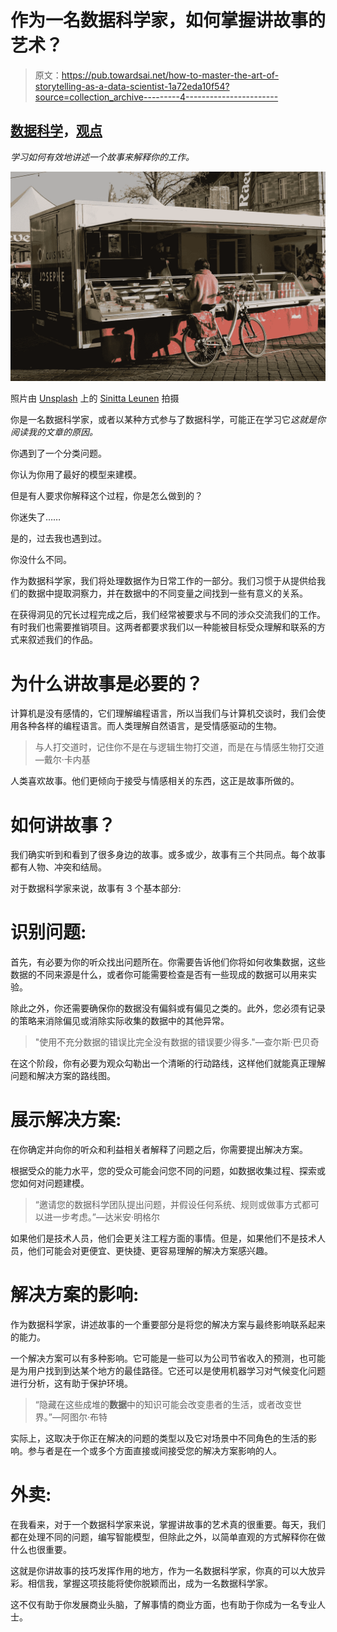 # 作为一名数据科学家，如何掌握讲故事的艺术？

> 原文：<https://pub.towardsai.net/how-to-master-the-art-of-storytelling-as-a-data-scientist-1a72eda10f54?source=collection_archive---------4----------------------->

## [数据科学](https://towardsai.net/p/category/data-science)，[观点](https://towardsai.net/p/category/opinion)

*学习如何有效地讲述一个故事来解释你的工作。*

![](img/6a01b65cfef36855a9aca1d94eec211d.png)

照片由 [Unsplash](https://unsplash.com/s/photos/storytelling?utm_source=unsplash&utm_medium=referral&utm_content=creditCopyText) 上的 [Sinitta Leunen](https://unsplash.com/@sinileunen?utm_source=unsplash&utm_medium=referral&utm_content=creditCopyText) 拍摄

你是一名数据科学家，或者以某种方式参与了数据科学，可能正在学习它*这就是你阅读我的文章的原因。*

你遇到了一个分类问题。

你认为你用了最好的模型来建模。

但是有人要求你解释这个过程，你是怎么做到的？

你迷失了……

是的，过去我也遇到过。

你没什么不同。

作为数据科学家，我们将处理数据作为日常工作的一部分。我们习惯于从提供给我们的数据中提取洞察力，并在数据中的不同变量之间找到一些有意义的关系。

在获得洞见的冗长过程完成之后，我们经常被要求与不同的涉众交流我们的工作。有时我们也需要推销项目。这两者都要求我们以一种能被目标受众理解和联系的方式来叙述我们的作品。

# 为什么讲故事是必要的？

计算机是没有感情的，它们理解编程语言，所以当我们与计算机交谈时，我们会使用各种各样的编程语言。而人类理解自然语言，是受情感驱动的生物。

> 与人打交道时，记住你不是在与逻辑生物打交道，而是在与情感生物打交道 —戴尔·卡内基

人类喜欢故事。他们更倾向于接受与情感相关的东西，这正是故事所做的。

# 如何讲故事？

我们确实听到和看到了很多身边的故事。或多或少，故事有三个共同点。每个故事都有人物、冲突和结局。

对于数据科学家来说，故事有 3 个基本部分:

# 识别问题:

首先，有必要为你的听众找出问题所在。你需要告诉他们你将如何收集数据，这些数据的不同来源是什么，或者你可能需要检查是否有一些现成的数据可以用来实验。

除此之外，你还需要确保你的数据没有偏斜或有偏见之类的。此外，您必须有记录的策略来消除偏见或消除实际收集的数据中的其他异常。

> "使用不充分数据的错误比完全没有数据的错误要少得多."—查尔斯·巴贝奇

在这个阶段，你有必要为观众勾勒出一个清晰的行动路线，这样他们就能真正理解问题和解决方案的路线图。

# 展示解决方案:

在你确定并向你的听众和利益相关者解释了问题之后，你需要提出解决方案。

根据受众的能力水平，您的受众可能会问您不同的问题，如数据收集过程、探索或您如何对问题建模。

> “邀请您的数据科学团队提出问题，并假设任何系统、规则或做事方式都可以进一步考虑。”—达米安·明格尔

如果他们是技术人员，他们会更关注工程方面的事情。但是，如果他们不是技术人员，他们可能会对更便宜、更快捷、更容易理解的解决方案感兴趣。

# 解决方案的影响:

作为数据科学家，讲述故事的一个重要部分是将您的解决方案与最终影响联系起来的能力。

一个解决方案可以有多种影响。它可能是一些可以为公司节省收入的预测，也可能是为用户找到到达某个地方的最佳路径。它还可以是使用机器学习对气候变化问题进行分析，这有助于保护环境。

> “隐藏在这些成堆的**数据**中的知识可能会改变患者的生活，或者改变世界。”—阿图尔·布特

实际上，这取决于你正在解决的问题的类型以及它对场景中不同角色的生活的影响。参与者是在一个或多个方面直接或间接受您的解决方案影响的人。

# 外卖:

在我看来，对于一个数据科学家来说，掌握讲故事的艺术真的很重要。每天，我们都在处理不同的问题，编写智能模型，但除此之外，以简单直观的方式解释你在做什么也很重要。

这就是你讲故事的技巧发挥作用的地方，作为一名数据科学家，你真的可以大放异彩。相信我，掌握这项技能将使你脱颖而出，成为一名数据科学家。

这不仅有助于你发展商业头脑，了解事情的商业方面，也有助于你成为一名专业人士。